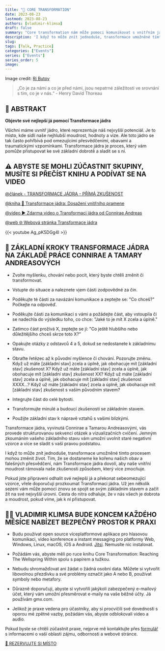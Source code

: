 ```yaml
---
title: "🌈 CORE TRANSFORMATION"
date: 2023-08-23
lastmod: 2023-08-23
authors: [vladimir-klimsa]
draft: false
summary: "Core transformation nám může pomoci komunikovat s vnitřním já."
description: 'I když to může znít jednoduše, transformace umožněné tímto procesem mohou změnit život. Tím, že se dostaneme ke kořenu našich obav a falešných přesvědčení, nám Transformace jádra dovolí, aby naše vnitřní moudrost rámovala naše zkušenosti způsobem, který více zmocňuje.'
slug: 
tags: [Talk, Practice]
categories: ["Events"]
series: ["Events"]
series_order: 5
image:
---
```


Image credit: [Ri Butov](https://pixabay.com/photos/young-woman-meditation-yoga-7527144/)

> „Co je za námi a co je před námi, jsou nepatrné záležitosti ve srovnání s tím, co je v nás.“ - Henry David Thoreau

## 📄 ABSTRAKT

**Objevte své nejlepší já pomocí Transformace jádra** 

Všichni máme uvnitř jádro, které reprezentuje náš nejvyšší potenciál. Je to místo, kde sídlí naše nejhlubší moudrost, hodnoty a vize. Ale toto jádro se tak často pohřbívá pod omezujícími přesvědčeními, obavami a traumatickými vzpomínkami. Transformace jádra je proces, který vám pomůže přistupovat ke své základní dobrotě a sladit se s ní.

## ⚠️ ABYSTE SE MOHLI ZÚČASTNIT SKUPINY, MUSÍTE SI PŘEČÍST KNIHU A PODÍVAT SE NA VIDEO

[@článek - TRANSFORMACE JÁDRA - PŘÍMÁ ZKUŠENOST](/cs/post/20230815-core-transformation/)

[@kniha 📖 Transformace jádra: Dosažení vnitřního pramene](https://www.andreasnlp.com/store/nlp-books/core-transformation/)

[@video ▶️ Zdarma video o Transformaci jádra od Connirae Andreas](https://www.andreasnlp.com/resources/free-core-transformation-intro-video/)

[@web 🌐 Webová stránka Transformace jádra](https://www.coretransformation.org/)

{{< youtube Ag_pK5DGg4I >}}

## 👣 ZÁKLADNÍ KROKY TRANSFORMACE JÁDRA NA ZÁKLADĚ PRÁCE CONNIRAE A TAMARY ANDREASOVÝCH

- Zvolte myšlenku, chování nebo pocit, který byste chtěli změnit či transformovat.

- Vstupte do situace a naleznete vjem části zodpovědné za čin.

- Poděkujte té části za navázání komunikace a zeptejte se: "Co chceš?" Počkejte na odpověď.

- Poděkujte části za komunikaci s vámi a požádejte část, aby vstoupila či se nadechla do výsledku toho, co chce: "Jaké to je mít X zcela a úplně."

- Zatímco část prožívá X, zeptejte se jí: "Co ještě hlubšího nebo důležitějšího chceš skrze toto X?"

- Opakujte otázky z odstavců 4 a 5, dokud se nedostanete k základnímu stavu.

- Obraťte řetězec až k původní myšlence či chování. Pozorujte změnu. Když už máte [základní stav] zcela a úplně, jak obohacuje mít [základní stav] zkušenost X? Když už máte [základní stav] zcela a úplně, jak obohacuje mít [základní stav] zkušenost XX? Když už máte [základní stav] zcela a úplně, jak obohacuje mít [základní stav] zkušenost XXXX...? Když už máte [základní stav] zcela a úplně, jak obohacuje mít [základní stav] zkušenost s vaším původním stavem?

- Integrujte část do celé bytosti.

- Transformujte minulé a budoucí zkušenosti se základním stavem. 

- Použijte základní stav k nápravě vztahů s vašimi blízkými.

Transformace jádra, vyvinutá Connirae a Tamarou Andreasovými, vás provede strukturovanou sekvencí otázek a vizualizačních cvičení. Jemným zkoumáním vašeho základního stavu vám umožní uvolnit staré negativní vzorce a více se sladit s vaší pravou podstatou.

I když to může znít jednoduše, transformace umožněné tímto procesem mohou změnit život. Tím, že se dostaneme ke kořenu našich obav a falešných přesvědčení, nám Transformace jádra dovolí, aby naše vnitřní moudrost rámovala naše zkušenosti způsobem, který více zmocňuje.

Pokud jste připraveni odhalit své nejlepší já a překonat sebeomezující vzorce, vřele doporučuji prozkoumat Transformaci jádra. Už jen několik sezení vám může pomoci znovu se spojit se svým základním stavem a začít žít na své nejvyšší úrovni. Cesta do nitra odhaluje, že v nás všech je dobrota a moudrost, pokud víme, jak k ní přistupovat.

## 👨‍🦲 VLADIMIR KLIMSA BUDE KONCEM KAŽDÉHO MĚSÍCE NABÍZET BEZPEČNÝ PROSTOR K PRAXI

- Budu používat open source víceplatformové aplikace pro hlasovou komunikaci, video konference a instant messaging pro platformy Web, Windows, Linux, macOS, iOS a Android. [Jitsi](https://en.wikipedia.org/wiki/Jitsi). Nemusíte nic instalovat.

- Požádám vás, abyste měli po ruce knihu Core Transformation: Reaching The Wellspring Within spolu s papírem a tužkou.

- Nebudu shromažďovat ani žádat o žádná osobní data. Můžete si vytvořit libovolnou přezdívku a své problémy označit jako A nebo B, používat symboly nebo metafory.

- Důrazně doporučuji, abyste si vytvořili jakýkoli zabezpečený e-mailový účet, který vám umožní přesměrovat e-maily na vaše běžné účty. Já používám gmx.com.

- Jelikož je praxe vedena pro účastníky, aby si procvičili své dovednosti s oporou mé zpětné vazby, požádám vás, abyste odblokovali video a audio.

Pokud byste se chtěli zúčastnit praxe, nejprve mě kontaktujte přes [formulář](/cs/#kontakt) s informacemi o vaší oblasti zájmu, odbornosti a webové stránce.

<a href="/cs/#kontakt" aria-label="REZERVUJTE SI MÍSTO" class="btn btn-danger btn-block text-white">🎫 REZERVUJTE SI MÍSTO</a>